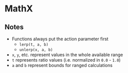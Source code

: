 # MathX

## Notes
- Functions always put the action parameter first
  - `lerp(t, a, b)`
  - `unlerp(x, a, b)`
- `x`, `y`, etc. represent values in the whole available range
- `t` represents ratio values (i.e. normalized in `0.0` - `1.0`)
- `a` and `b` represent bounds for ranged calculations
